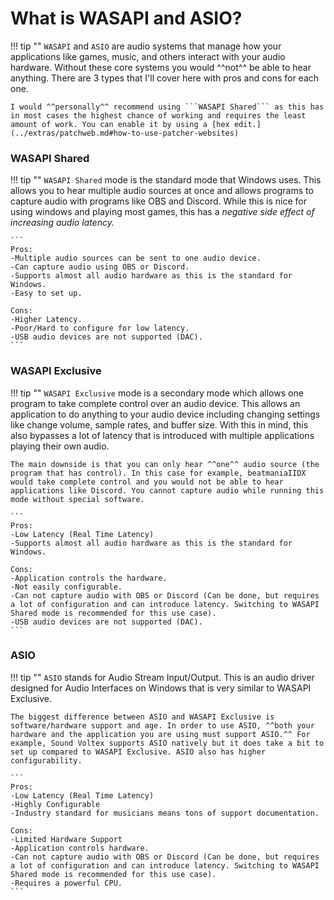 # What is WASAPI and ASIO?

!!! tip ""
	```WASAPI``` and ```ASIO``` are audio systems that manage how your applications like games, music, and others interact with your audio hardware. Without these core systems you would ^^not^^ be able to hear anything. There are 3 types that I'll cover here with pros and cons for each one.

	I would ^^personally^^ recommend using ```WASAPI Shared``` as this has in most cases the highest chance of working and requires the least amount of work. You can enable it by using a [hex edit.](../extras/patchweb.md#how-to-use-patcher-websites)

### WASAPI Shared

!!! tip ""
	```WASAPI Shared``` mode is the standard mode that Windows uses. This allows you to hear multiple audio sources at once and allows programs to capture audio with programs like OBS and Discord. While this is nice for using windows and playing most games, this has a *negative side effect of increasing audio latency.*

	```
	Pros:
	-Multiple audio sources can be sent to one audio device.
	-Can capture audio using OBS or Discord.
	-Supports almost all audio hardware as this is the standard for Windows.
	-Easy to set up.
	
	Cons:
	-Higher Latency.
	-Poor/Hard to configure for low latency.
	-USB audio devices are not supported (DAC).
	```

### WASAPI Exclusive

!!! tip ""
	```WASAPI Exclusive``` mode is a secondary mode which allows one program to take complete control over an audio device. This allows an application to do anything to your audio device including changing settings like change volume, sample rates, and buffer size. With this in mind, this also bypasses a lot of latency that is introduced with multiple applications playing their own audio. 

	The main downside is that you can only hear ^^one^^ audio source (the program that has control). In this case for example, beatmaniaIIDX would take complete control and you would not be able to hear applications like Discord. You cannot capture audio while running this mode without special software.

	```
	Pros:
	-Low Latency (Real Time Latency)
	-Supports almost all audio hardware as this is the standard for Windows.
	
	Cons:
	-Application controls the hardware.
	-Not easily configurable.
	-Can not capture audio with OBS or Discord (Can be done, but requires a lot of configuration and can introduce latency. Switching to WASAPI Shared mode is recommended for this use case).
	-USB audio devices are not supported (DAC).
	```

### ASIO

!!! tip ""
	```ASIO``` stands for Audio Stream Input/Output. This is an audio driver designed for Audio Interfaces on Windows that is very similar to WASAPI Exclusive.

	The biggest difference between ASIO and WASAPI Exclusive is software/hardware support and age. In order to use ASIO, ^^both your hardware and the application you are using must support ASIO.^^ For example, Sound Voltex supports ASIO natively but it does take a bit to set up compared to WASAPI Exclusive. ASIO also has higher configurability.

	```
	Pros:
	-Low Latency (Real Time Latency)
	-Highly Configurable
	-Industry standard for musicians means tons of support documentation.
	
	Cons:
	-Limited Hardware Support
	-Application controls hardware.
	-Can not capture audio with OBS or Discord (Can be done, but requires a lot of configuration and can introduce latency. Switching to WASAPI Shared mode is recommended for this use case).
	-Requires a powerful CPU.
	```